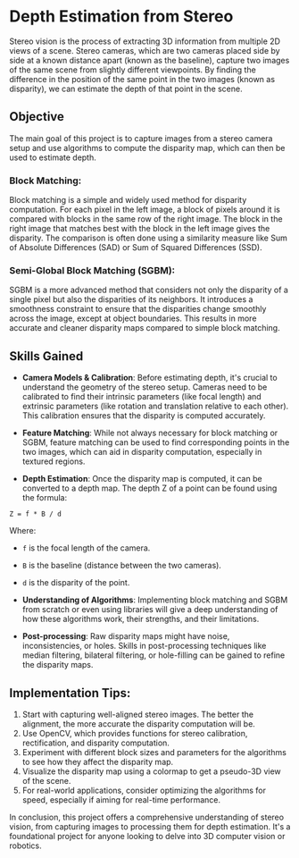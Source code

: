 # Depth Estimation from Stereo

Stereo vision is the process of extracting 3D information from multiple 2D views of a scene. Stereo cameras, which are two cameras placed side by side at a known distance apart (known as the baseline), capture two images of the same scene from slightly different viewpoints. By finding the difference in the position of the same point in the two images (known as disparity), we can estimate the depth of that point in the scene.

## Objective

The main goal of this project is to capture images from a stereo camera setup and use algorithms to compute the disparity map, which can then be used to estimate depth.

### Block Matching:

Block matching is a simple and widely used method for disparity computation. For each pixel in the left image, a block of pixels around it is compared with blocks in the same row of the right image. The block in the right image that matches best with the block in the left image gives the disparity. The comparison is often done using a similarity measure like Sum of Absolute Differences (SAD) or Sum of Squared Differences (SSD).

### Semi-Global Block Matching (SGBM):

SGBM is a more advanced method that considers not only the disparity of a single pixel but also the disparities of its neighbors. It introduces a smoothness constraint to ensure that the disparities change smoothly across the image, except at object boundaries. This results in more accurate and cleaner disparity maps compared to simple block matching.

## Skills Gained

- **Camera Models & Calibration**: Before estimating depth, it's crucial to understand the geometry of the stereo setup. Cameras need to be calibrated to find their intrinsic parameters (like focal length) and extrinsic parameters (like rotation and translation relative to each other). This calibration ensures that the disparity is computed accurately.

- **Feature Matching**: While not always necessary for block matching or SGBM, feature matching can be used to find corresponding points in the two images, which can aid in disparity computation, especially in textured regions.

- **Depth Estimation**: Once the disparity map is computed, it can be converted to a depth map. The depth Z of a point can be found using the formula:

`Z = f * B / d`

Where:
  - `f` is the focal length of the camera.
  - `B` is the baseline (distance between the two cameras).
  - `d` is the disparity of the point.

- **Understanding of Algorithms**: Implementing block matching and SGBM from scratch or even using libraries will give a deep understanding of how these algorithms work, their strengths, and their limitations.

- **Post-processing**: Raw disparity maps might have noise, inconsistencies, or holes. Skills in post-processing techniques like median filtering, bilateral filtering, or hole-filling can be gained to refine the disparity maps.

## Implementation Tips:

1. Start with capturing well-aligned stereo images. The better the alignment, the more accurate the disparity computation will be.
2. Use OpenCV, which provides functions for stereo calibration, rectification, and disparity computation.
3. Experiment with different block sizes and parameters for the algorithms to see how they affect the disparity map.
4. Visualize the disparity map using a colormap to get a pseudo-3D view of the scene.
5. For real-world applications, consider optimizing the algorithms for speed, especially if aiming for real-time performance.

In conclusion, this project offers a comprehensive understanding of stereo vision, from capturing images to processing them for depth estimation. It's a foundational project for anyone looking to delve into 3D computer vision or robotics.

